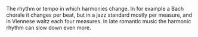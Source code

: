 The rhythm or tempo in which harmonies change.
In for example a Bach chorale it changes per beat, but in a jazz standard mostly per measure, and in Viennese waltz each four measures. In late romantic music the harmonic rhythm can slow down even more.

